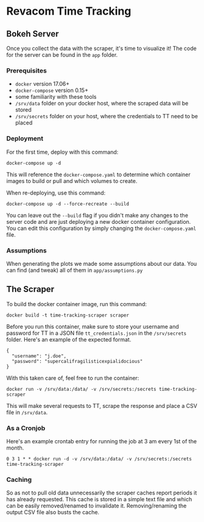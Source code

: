 # Revacom Time Tracking


## Bokeh Server
Once you collect the data with the scraper, it's time to visualize it!
The code for the server can be found in the `app` folder.

### Prerequisites

- `docker` version 17.06+
- `docker-compose` version 0.15+
- some familiarity with these tools
- `/srv/data` folder on your docker host, where the scraped data will be stored
- `/srv/secrets` folder on your host, where the credentials to TT need to be placed

### Deployment
For the first time, deploy with this command:
```
docker-compose up -d
```
This will reference the `docker-compose.yaml` to determine which container images to build or pull and which volumes to create.

When re-deploying, use this command:
```
docker-compose up -d --force-recreate --build
```
You can leave out the `--build` flag if you didn't make any changes to the server code and are just deploying a new docker container configuration.
You can edit this configuration by simply changing the `docker-compose.yaml` file.

### Assumptions
When generating the plots we made some assumptions about our data.
You can find (and tweak) all of them in `app/assumptions.py`

## The Scraper
To build the docker container image, run this command:
```
docker build -t time-tracking-scraper scraper
```
Before you run this container, make sure to store your username and password for TT in a JSON file `tt_credentials.json` in the `/srv/secrets` folder.
Here's an example of the expected format.
```
{
  "username": "j.doe",
  "password": "supercalifragilisticexpialidocious"
}
```
With this taken care of, feel free to run the container:
```
docker run -v /srv/data:/data/ -v /srv/secrets:/secrets time-tracking-scraper
```
This will make several requests to TT, scrape the response and place a CSV file in `/srv/data`.

### As a Cronjob
Here's an example crontab entry for running the job at 3 am every 1st of the month.
```
0 3 1 * * docker run -d -v /srv/data:/data/ -v /srv/secrets:/secrets time-tracking-scraper
```

### Caching
So as not to pull old data unnecessarily the scraper caches report periods it has already requested.
This cache is stored in a simple text file and which can be easily removed/renamed to invalidate it.
Removing/renaming the output CSV file also busts the cache.
